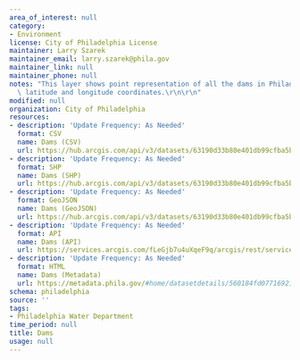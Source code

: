 ```yaml
---
area_of_interest: null
category: 
- Environment
license: City of Philadelphia License
maintainer: Larry Szarek
maintainer_email: larry.szarek@phila.gov
maintainer_link: null
maintainer_phone: null
notes: "This layer shows point representation of all the dams in Philadelphia with\
  \ latitude and longitude coordinates.\r\n\r\n"
modified: null
organization: City of Philadelphia
resources:
- description: 'Update Frequency: As Needed'
  format: CSV
  name: Dams (CSV)
  url: https://hub.arcgis.com/api/v3/datasets/63190d33b80e401db99cfba5b5faa125_0/downloads/data?format=csv&spatialRefId=2272&where=1%3D1
- description: 'Update Frequency: As Needed'
  format: SHP
  name: Dams (SHP)
  url: https://hub.arcgis.com/api/v3/datasets/63190d33b80e401db99cfba5b5faa125_0/downloads/data?format=shp&spatialRefId=2272&where=1%3D1
- description: 'Update Frequency: As Needed'
  format: GeoJSON
  name: Dams (GeoJSON)
  url: https://hub.arcgis.com/api/v3/datasets/63190d33b80e401db99cfba5b5faa125_0/downloads/data?format=geojson&spatialRefId=4326&where=1%3D1
- description: 'Update Frequency: As Needed'
  format: API
  name: Dams (API)
  url: https://services.arcgis.com/fLeGjb7u4uXqeF9q/arcgis/rest/services/DAMS/FeatureServer/0/query?outFields=*&where=1%3D1
- description: 'Update Frequency: As Needed'
  format: HTML
  name: Dams (Metadata)
  url: https://metadata.phila.gov/#home/datasetdetails/560184fd077169215719b5a6/representationdetails/5612c7e4b96c129517118cc9/
schema: philadelphia
source: ''
tags:
- Philadelphia Water Department
time_period: null
title: Dams
usage: null
---
```

